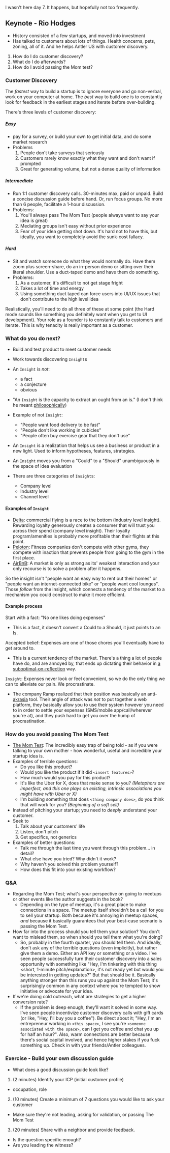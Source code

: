 I wasn't here day 7. It happens, but hopefully not too frequently.

## Keynote - Rio Hodges

- History consisted of a few startups, and moved into investment
- Has talked to customers about lots of things. Health concerns, pets, zoning, all of it. And he helps Antler US with customer discovery.

1. How do I do customer discovery?
2. What do I do afterwards?
3. How do I avoid passing the Mom test?

### Customer Discovery

The _fastest_ way to build a startup is to ignore everyone and go non-verbal, work on your computer at home. The _best_ way to build one is to constantly look for feedback in the earliest stages and iterate before over-building.

There's three levels of customer discovery:

##### Easy
- pay for a survey, or build your own to get initial data, and do some market research
- Problems
  1. People don't take surveys that seriously
  2. Customers rarely know exactly what they want and don't want if prompted
  3. Great for generating volume, but not a dense quality of information

##### Intermediate
- Run 1:1 customer discovery calls. 30-minutes max, paid or unpaid. Build a concise discussion guide before hand. Or, run focus groups. No more than 6 people, facilitate a 1-hour discussion.
- Problems:
  1. You'll always pass The Mom Test (people always want to say your idea is great)
  2. Mediating groups isn't easy without prior experience
  3. Fear of your idea getting shot down. It's hard not to have this, but ideally, you want to completely avoid the sunk-cost fallacy.

##### Hard
- Sit and watch someone do what they would normally do. Have them zoom plus screen-share, do an in-person demo or sitting over their literal shoulder. Use a duct-taped demo and have them do something.
- Problems:
  1. As a customer, it's difficult to not get stage fright
  2. Takes a lot of time and energy
  3. Using something duct taped can force users into UI/UX issues that don't contribute to the high level idea


Realistically, you'll need to do all three of these at some point (the Hard mode sounds like something you definitely want when you get to UI development). Your role as a founder is to constantly talk to customers and iterate. This is why tenacity is really important as a customer.


### What do you do next?

- Build and test product to meet customer needs
- Work towards discovering `Insight`s
- An `Insight` is _not_:
  - a fact
  - a conjecture
  - obvious
- "An `Insight` is the capacity to extract an ought from an is." (I don't think he meant [philosophically](https://en.wikipedia.org/wiki/Is%E2%80%93ought_problem))

- Example of not `Insight`:
  - "People want food delivery to be fast"
  - "People don't like working in cubicles"
  - "People often buy exercise gear that they don't use"

- An `Insight` is a realization that helps us see a business or product in a new light. Used to inform hypotheses, features, strategies.
- An `Insight` moves you from a "Could" to a "Should" unambiguously in the space of idea evaluation
- There are three categories of `Insight`s:
  - Company level
  - Industry level
  - Channel level

#### Examples of `Insight`

- [Delta](https://www.delta.com/): commercial flying is a race to the bottom (industry level insight). Rewarding loyalty generously creates a consumer that will trust you across their spend (company level insight). Their loyalty program/amenities is probably more profitable than their flights at this point.
- [Peloton](https://www.onepeloton.ca/): Fitness companies don't compete with other gyms, they compete with inaction that prevents people from going to the gym in the first place.
- [AirBnB](https://www.airbnb.ca/): A market is only as strong as its' weakest interaction and your only recourse is to solve a problem after it happens.

So the insight isn't "people want an easy way to rent out their homes" or "people want an internet-connected bike" or "people want cool lounges". Those _follow_ from the insight, which connects a tendency of the market to a mechanism you could construct to make it more efficient.

#### Example process

Start with a fact: "No one likes doing expenses"

- This is a fact, it doesn't convert a Could to a Should, it just points to an Is.

Accepted belief: Expenses are one of those chores you'll eventually have to get around to.

- This is a current tendency of the market. There's a thing a lot of people have do, and are annoyed by, that ends up dictating their behavior in [a suboptimal-on-reflection](https://www.lesswrong.com/posts/HZRmRt68Dgucs6G62/on-reflection) way.

`Insight`: Expenses never look or feel convenient, so we do the only thing we can to alleviate our pain. We procrastinate.
  - The company Ramp realized that their position was basically an anti-[akrasia](https://www.lesswrong.com/tag/akrasia) tool. Their angle of attack was _not_ to put together a web platform, they basically allow you to use their system however you need to in order to settle your expenses (SMS/mobile app/call/wherever you're at), and they push hard to get you over the hump of procrastination.

### How do you avoid passing The Mom Test

- [The Mom Test](https://www.momtestbook.com/): The incredibly easy trap of being told - as if you were talking to your own mother - how wonderful, useful and incredible your startup idea is.
- Examples of terrible questions:
  - Do you like this product?
  - Would you like the product if it did `<insert features>`?
  - How much would you pay for this product?
  - It's like the Uber for X, does that make sense to you? _(Metaphors are imperfect, and this one plays on existing, intrinsic associations you might have with Uber or X)_
  - I'm building something that does `<thing company does>`, do you think that will work for you? _(Beginning of a soft sell)_
- Instead of pitching your startup; you need to _deeply_ understand your customer.
- Seek to
  1. Talk about your customers' life
  2. Listen, don't pitch
  3. Get specifics, not generics
- Examples of better questions:
  - Talk me through the last time you went through this problem... in detail?
  - What else have you tried? Why didn't it work?
  - Why haven't you solved this problem yourself?
  - How does this fit into your existing workflow?

### Q&A

- Regarding the Mom Test; what's your perspective on going to meetups or other events like the author suggests in the book?
  - Depending on the type of meetup, it's a great place to make connections in a space. The meetup itself shouldn't be a call for you to sell your startup. Both because it's annoying in meetup spaces, _and_ because it basically guarantees that your best-case scenario is passing the Mom Test.
- How far into the process should you tell them your solution? You don't want to mislead them, so when should you tell them what you're doing?
  - So, probably in the fourth quarter, you should tell them. And ideally, don't ask any of the terrible questions (even implicitly), but rather give them a demo. Either an API key or something or a video. I've seen people successfully turn their customer discovery into a sales opportunity with something like "Hey, I'm tinkering with this thing <short, 1-minute pitch/explanation>, it's not ready yet but would you be interested in getting updates?" But that should be it. Basically anything stronger than this runs you up against the Mom Test; it's surprisingly common in any context where you're tempted to show initiative or advocate for your idea.
- If we're doing cold outreach, what are strategies to get a higher conversion rate?
  - If the problem is deep enough, they'll want it solved in some way. I've seen people incentivize customer discovery calls with gift cards (or like, "Hey, I'll buy you a coffee"). Be direct about it; "Hey, I'm an entrepreneur working in `<this space>`, I see you're `<someone associated with the space>`, can I get you coffee and chat you up for half an hour?". Also, warm connections are better because there's social capital involved, and hence higher stakes if you fuck something up. Check in with your friends/Antler colleagues.

### Exercise - Build your own discussion guide

- What does a good discussion guide look like?

1. (2 minutes) Identify your ICP (initial customer profile)
  - occupation, role
2. (10 minutes) Create a minimum of 7 questions you would like to ask your customer
  - Make sure they're not leading, asking for validation, or passing The Mom Test
3. (20 minutes) Share with a neighbor and provide feedback.
  - Is the question specific enough?
  - Are you leading the witness?
